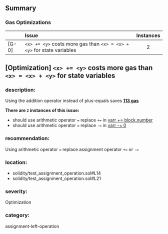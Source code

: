 ## Summary 

### Gas Optimizations

| |Issue|Instances|
|---|:---|:---:|
| [G-0] | `<x> += <y>` costs more gas than `<x> = <x> + <y>` for state variables | 2 |



## [Optimization] `<x> += <y>` costs more gas than `<x> = <x> + <y>` for state variables

### description:
Using the addition operator instead of plus-equals saves **[113 gas](https://gist.github.com/0xxfu/86ae4bdd07d7db169cea110dba5a5af4)**

**There are `2` instances of this issue:**

- should use arithmetic operator `=` replace `+=` in [varr += block.number](solidity/test_assignment_operation.sol#L14)
- should use arithmetic operator `=` replace `-=` in [varr -= 0](solidity/test_assignment_operation.sol#L21)

### recommendation:
Using arithmetic operator `=` replace assignment operator `+=` or `-=` 

### location:
- solidity/test_assignment_operation.sol#L14
- solidity/test_assignment_operation.sol#L21

### severity:
Optimization

### category:
assignment-left-operation
